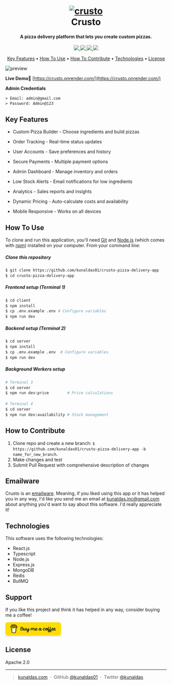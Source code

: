 <h1 align="center" style>
  <br>
  <a href="https://crusto.onrender.com"><img src="https://raw.githubusercontent.com/kunaldas01/crusto-pizza-delivery-app/refs/heads/main/client/src/assets/widgets/logo.svg" alt="crusto" width="200"></a>
  <br>
  Crusto
  <br>
</h1>

<h4 align="center">A pizza delivery platform that lets you create custom pizzas.</h4>

<p align="center">
  <a href="">
      <img src="https://img.shields.io/badge/MERN-Stack-brightgreen?logo=react">
  </a>
  <a href="https://choosealicense.com/licenses/apache">
      <img src="https://img.shields.io/badge/License-Apache%202.0-blue.svg">
  </a>
  <a href="">
      <img src="https://img.shields.io/badge/SayThanks.io-%E2%98%BC-1EAEDB.svg">
  </a>
  <a href="">
    <img src="https://img.shields.io/badge/$-donate-ff69b4.svg?maxAge=2592000&amp;style=flat">
  </a>
</p>

<p align="center">
  <a href="#key-features">Key Features</a> •
  <a href="#how-to-use">How To Use</a> •
  <a href="#how-to-contribute">How To Contribute</a> •
  <a href="#technologies">Technologies</a> •
  <a href="#license">License</a>
</p>

![preview](client/src/assets/images/demo.gif)

**Live Demo**🔗 [https://crusto.onrender.com/](https://crusto.onrender.com/)

**Admin Credentials**

```
> Email: admin@gmail.com
> Password: Admin@123
```

## Key Features

-   Custom Pizza Builder - Choose ingredients and build pizzas

-   Order Tracking - Real-time status updates

-   User Accounts - Save preferences and history

-   Secure Payments - Multiple payment options

-   Admin Dashboard - Manage inventory and orders

-   Low Stock Alerts - Email notifications for low ingredients

-   Analytics - Sales reports and insights

-   Dynamic Pricing - Auto-calculate costs and availability

-   Mobile Responsive - Works on all devices

## How To Use

To clone and run this application, you'll need [Git](https://git-scm.com) and [Node.js](https://nodejs.org/en/download/) (which comes with [npm](http://npmjs.com)) installed on your computer. From your command line:

##### Clone this repository

```bash
$ git clone https://github.com/kunaldas01/crusto-pizza-delivery-app
$ cd crusto-pizza-delivery-app
```

##### Frontend setup (Terminal 1)

```bash
$ cd client
$ npm install
$ cp .env.example .env # Configure variables
$ npm run dev
```

##### Backend setup (Terminal 2)

```bash
$ cd server
$ npm install
$ cp .env.example .env  # Configure variables
$ npm run dev
```

##### Background Workers setup

```bash
# Terminal 3
$ cd server
$ npm run dev:price        # Price calculations

# Terminal 4
$ cd server
$ npm run dev:availability # Stock management
```

## How to Contribute

1. Clone repo and create a new branch: `$ https://github.com/kunaldas01/crusto-pizza-delivery-app -b name_for_new_branch`.
2. Make changes and test
3. Submit Pull Request with comprehensive description of changes

## Emailware

Crusto is an [emailware](https://en.wiktionary.org/wiki/emailware). Meaning, if you liked using this app or it has helped you in any way, I'd like you send me an email at <kunaldas.inc@gmail.com> about anything you'd want to say about this software. I'd really appreciate it!

## Technologies

This software uses the following technologies:

-   React.js
-   Typescript
-   Node.js
-   Express.js
-   MongoDB
-   Redis
-   BullMQ

## Support

If you like this project and think it has helped in any way, consider buying me a coffee!

<a href="" target="_blank"><img src="client/src/assets/images/bmc-button.png" alt="Buy Me A Coffee" style="height: 41px !important;width: 174px !important;box-shadow: 0px 3px 2px 0px rgba(190, 190, 190, 0.5) !important;-webkit-box-shadow: 0px 3px 2px 0px rgba(190, 190, 190, 0.5) !important;" ></a>

## License

Apache 2.0

---

> [kunaldas.com]() &nbsp;&middot;&nbsp;
> GitHub [@kunaldas01]() &nbsp;&middot;&nbsp;
> Twitter [@kunaldas]()
